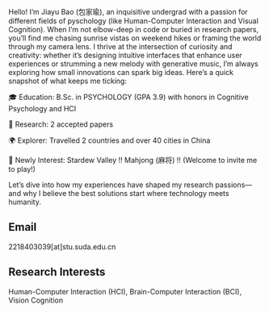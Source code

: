 

Hello! I’m Jiayu Bao (包家瑜), an inquisitive undergrad with a passion for different fields of pyschology (like Human-Computer Interaction and Visual Cognition). When I’m not elbow-deep in code or buried in research papers, you’ll find me chasing sunrise vistas on weekend hikes or framing the world through my camera lens. I thrive at the intersection of curiosity and creativity: whether it’s designing intuitive interfaces that enhance user experiences or strumming a new melody with generative music, I’m always exploring how small innovations can spark big ideas. Here’s a quick snapshot of what keeps me ticking:

🎓 Education: B.Sc. in PSYCHOLOGY (GPA 3.9) with honors in Cognitive Psychology and HCI

🔬 Research: 2 accepted papers 

🌍 Explorer: Travelled 2 countries and over 40 cities in China

🎨 Newly Interest: Stardew Valley !! Mahjong (麻将) !! (Welcome to invite me to play!)

Let’s dive into how my experiences have shaped my research passions—and why I believe the best solutions start where technology meets humanity.

## Email
2218403039[at]stu.suda.edu.cn

## Research Interests
Human-Computer Interaction (HCI), Brain-Computer Interaction (BCI), Vision Cognition

